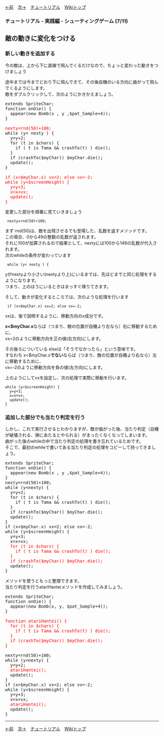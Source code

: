 

[←前](./tr-stg06)&emsp;[次→](./tr-stg08)&emsp;[チュートリアル](./tutorial)&emsp;[Wikiトップ](./)

<title>チュートリアル - 実践編 - シューティングゲーム (7/11) - 敵の動きに変化をつける</title>

### チュートリアル - 実践編 - シューティングゲーム (7/11)
## 敵の動きに変化をつける

### 新しい動きを追加する

今の敵は、上から下に直線で飛んでくるだけなので、ちょっと変わった動きをつけましょう

途中までは今までどおり下に飛んできて、その後自機のいる方向に曲がって飛んでくるようにします。  
敵をダブルクリックして、次のようにかきかえましょう。

<pre>
extends SpriteChar;
function onDie() {
  appear(new Bomb(x , y ,$pat_Sample+4));
}

<span style="color: #f00">nexty=rnd(50)+100;</span>
while (y< nexty ) {
  y=y+2;
  for (t in $chars) {
    if ( t is Tama && crashTo(t) ) die();
  }
  if (crashTo($myChar)) $myChar.die();
  update();
}

<span style="color: #f00">if (x<$myChar.x) vx=2; else vx=-2;
while (y<$screenHeight) {
  y=y+3;
  x=x+vx;
  update();
}</span>
</pre>

変更した部分を順番に見ていきましょう

```
 nexty=rnd(50)+100;
```

まず rnd(50)は、敵を出現させるでも登場した、乱数を返すメソッドです。  
この場合、0から49の整数の乱数が返されます。  
それに100が加算されるので結果として、nextyには100から149の乱数が代入されます。  
次のwhileの条件が変わっています

```
 while (y< nexty ) {
```

yがnextyより小さい(nextyより上)にいるまでは、先ほどまでと同じ処理をするようになります。  
つまり、上のほうにいるときはまっすぐ降りてきます。

そして、動きが変化するところでは、次のような処理を行います

```
 if (x<$myChar.x) vx=2; else vx=-2;
```

vxは、後で説明するように、移動方向のx成分です。

**x<$myChar.x**ならば（つまり、敵の位置が自機より左なら）右に移動するために、  
vx=2のように移動方向を正の値(右方向)にします。

その後ろについている elseは「そうでなかったら」という意味です。  
すなわち x<$myChar.x**でない**ならば（つまり、敵の位置が自機より右なら）左に移動するために、  
vx=-2のように移動方向を負の値(左方向)にします。

上のようにしてvxを設定し、次の処理で実際に移動を行います。

```
while (y<$screenHeight) {
  y=y+3;
  x=x+vx;
  update();
}
```

### 追加した部分でも当たり判定を行う

しかし、これで実行させるとわかりますが、敵が曲がった後、当たり判定（自機が破壊される、弾にあたるとやられる）がまったくなくなってしまいます。  
曲がった後のwhileの中で当たり判定の処理を書き忘れているためです。  
そこで、最初のwhileで書いてある当たり判定の処理をコピーして持ってきましょう。

<pre>
extends SpriteChar;
function onDie() {
  appear(new Bomb(x , y ,$pat_Sample+4));
}
nexty=rnd(50)+100;
while (y&lt;nexty) {
  y=y+2;
  for (t in $chars) {
    if ( t is Tama && crashTo(t) ) die();
  }
  if (crashTo($myChar)) $myChar.die();
  update();
}
if (x<$myChar.x) vx=2; else vx=-2;
while (y<$screenHeight) {
  y=y+3;
  x=x+vx;
  <span style="color: #f00">for (t in $chars) {
    if ( t is Tama && crashTo(t) ) die();
  }
  if (crashTo($myChar)) $myChar.die();</span>
  update();
}
</pre>

メソッドを使うともっと整理できます。  
当たり判定を行うatariHanteiメソッドを作成してみましょう。

<pre>
extends SpriteChar;
function onDie() {
  appear(new Bomb(x, y, $pat_Sample+4));
}

<span style="color: #f00">function atariHantei() {
  for (t in $chars) {
    if ( t is Tama && crashTo(t) ) die();
  }
  if (crashTo($myChar)) $myChar.die();
}</span>

nexty=rnd(50)+100;
while (y&lt;nexty) {
  y=y+2;
  <span style="color: #f00">atariHantei();</span>
  update();
}
if (x<$myChar.x) vx=2; else vx=-2;
while (y<$screenHeight) {
  y=y+3;
  x=x+vx;
  <span style="color: #f00">atariHantei();</span>
  update();
}
</pre>

***

[←前](./tr-stg06)&emsp;[次→](./tr-stg08)&emsp;[チュートリアル](./tutorial)&emsp;[Wikiトップ](./)

